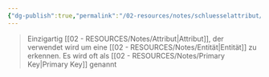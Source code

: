 ```yaml
---
{"dg-publish":true,"permalink":"/02-resources/notes/schluesselattribut/","tags":["datenbank","bedeutung"],"noteIcon":""}
---
```


> Einzigartig [[02 - RESOURCES/Notes/Attribut\|Attribut]], der verwendet wird um eine [[02 - RESOURCES/Notes/Entität\|Entität]] zu erkennen.
> Es wird oft als [[02 - RESOURCES/Notes/Primary Key\|Primary Key]] genannt